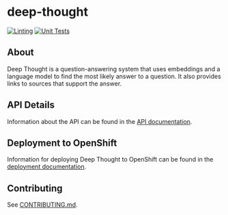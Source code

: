 # deep-thought

[![Linting](https://github.com/HunterGerlach/deep-thought/actions/workflows/linting.yml/badge.svg?branch=main)](https://github.com/HunterGerlach/deep-thought/actions/workflows/linting.yml)
[![Unit Tests](https://github.com/HunterGerlach/deep-thought/actions/workflows/unittest.yml/badge.svg?branch=main)](https://github.com/HunterGerlach/deep-thought/actions/workflows/unittest.yml)

## About

Deep Thought is a question-answering system that uses embeddings and a language model to find the most likely answer to a question. It also provides links to sources that support the answer.

## API Details

Information about the API can be found in the [API documentation](./docs/API.md).

## Deployment to OpenShift

Information for deploying Deep Thought to OpenShift can be found in the [deployment documentation](deployment/README.md).

## Contributing

See [CONTRIBUTING.md](./docs/CONTRIBUTING.md).
